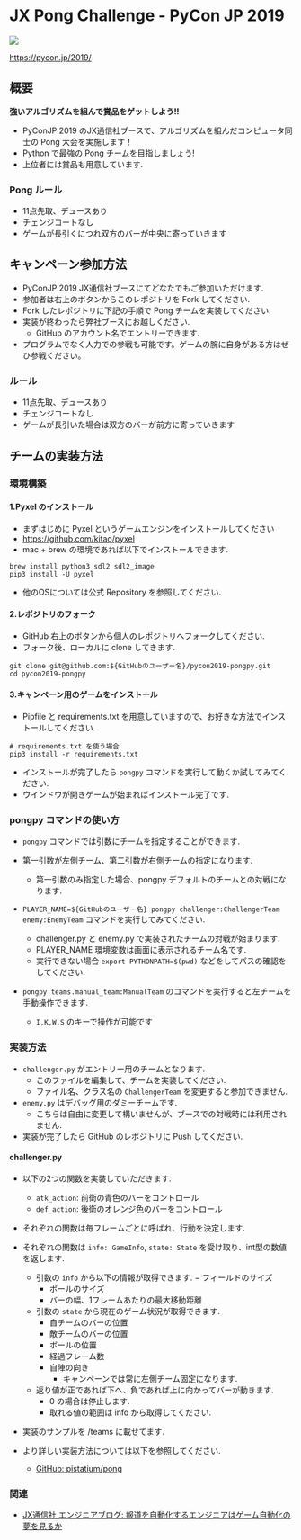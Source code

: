 # JX Pong Challenge - PyCon JP 2019

![](https://github.com/pistatium/pong/blob/master/resources/pongpy.gif?raw=true)

https://pycon.jp/2019/

## 概要

**強いアルゴリズムを組んで賞品をゲットしよう!!**

- PyConJP 2019 のJX通信社ブースで、アルゴリズムを組んだコンピュータ同士の Pong 大会を実施します！
- Python で最強の Pong チームを目指しましょう!
- 上位者には賞品も用意しています.

### Pong ルール
- 11点先取、デュースあり
- チェンジコートなし
- ゲームが長引くにつれ双方のバーが中央に寄っていきます

## キャンペーン参加方法

- PyConJP 2019 JX通信社ブースにてどなたでもご参加いただけます.
- 参加者は右上のボタンからこのレポジトリを Fork してください.
- Fork したレポジトリに下記の手順で Pong チームを実装してください.
- 実装が終わったら弊社ブースにお越しください.
    - GitHub のアカウント名でエントリーできます.
- プログラムでなく人力での参戦も可能です。ゲームの腕に自身がある方はぜひ参戦ください。

### ルール

- 11点先取、デュースあり
- チェンジコートなし
- ゲームが長引いた場合は双方のバーが前方に寄っていきます

## チームの実装方法

### 環境構築


#### 1.Pyxel のインストール
- まずはじめに Pyxel というゲームエンジンをインストールしてください
- https://github.com/kitao/pyxel
- mac + brew の環境であれば以下でインストールできます.

```
brew install python3 sdl2 sdl2_image
pip3 install -U pyxel
```
- 他のOSについては公式 Repository を参照してください.

#### 2.レポジトリのフォーク
- GitHub 右上のボタンから個人のレポジトリへフォークしてください.
- フォーク後、ローカルに clone してきます.

```
git clone git@github.com:${GitHubのユーザー名}/pycon2019-pongpy.git
cd pycon2019-pongpy
```

#### 3.キャンペーン用のゲームをインストール
- Pipfile と requirements.txt を用意していますので、お好きな方法でインストールしてください.

```
# requirements.txt を使う場合
pip3 install -r requirements.txt
```

- インストールが完了したら `pongpy` コマンドを実行して動くか試してみてください.
- ウインドウが開きゲームが始まればインストール完了です.

### pongpy コマンドの使い方
- `pongpy` コマンドでは引数にチームを指定することができます.
- 第一引数が左側チーム、第二引数が右側チームの指定になります.
    - 第一引数のみ指定した場合、pongpy デフォルトのチームとの対戦になります.
- `PLAYER_NAME=${GitHubのユーザー名} pongpy challenger:ChallengerTeam enemy:EnemyTeam` コマンドを実行してみてください.
    - challenger.py と enemy.py で実装されたチームの対戦が始まります.
    - PLAYER_NAME 環境変数は画面に表示されるチーム名です.  
    - 実行できない場合 `export PYTHONPATH=$(pwd)` などをしてパスの確認をしてください.

- `pongpy teams.manual_team:ManualTeam` のコマンドを実行すると左チームを手動操作できます.
    - `I,K,W,S` のキーで操作が可能です

### 実装方法

- `challenger.py` がエントリー用のチームとなります.
    - このファイルを編集して、チームを実装してください.
    - ファイル名、クラス名の `ChallengerTeam` を変更すると参加できません.
- `enemy.py` はデバッグ用のダミーチームです.
    - こちらは自由に変更して構いませんが、ブースでの対戦時には利用されません.
- 実装が完了したら GitHub のレポジトリに Push してください.

#### challenger.py

- 以下の2つの関数を実装していただきます.
    - `atk_action`: 前衛の青色のバーをコントロール
    - `def_action`: 後衛のオレンジ色のバーをコントロール
- それぞれの関数は毎フレームごとに呼ばれ、行動を決定します.
- それぞれの関数は `info: GameInfo`, `state: State` を受け取り、int型の数値を返します. 
    - 引数の `info` から以下の情報が取得できます.
        − フィールドのサイズ
        - ボールのサイズ
        - バーの幅、1フレームあたりの最大移動距離
    - 引数の `state` から現在のゲーム状況が取得できます.
        - 自チームのバーの位置
        - 敵チームのバーの位置
        - ボールの位置
        - 経過フレーム数
        - 自陣の向き
            - キャンペーンでは常に左側チーム固定になります.
    - 返り値が正であれば下へ、負であれば上に向かってバーが動きます.
        - 0 の場合は停止します.
        - 取れる値の範囲は info から取得してください.
- 実装のサンプルを /teams に載せてます.
    
- より詳しい実装方法については以下を参照してください.
    - [GitHub: pistatium/pong](https://github.com/pistatium/pong)



### 関連
* [JX通信社 エンジニアブログ: 報道を自動化するエンジニアはゲーム自動化の夢を見るか](https://tech.jxpress.net/entry/2019/03/22/190724)

